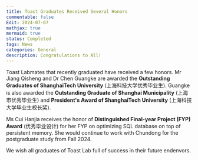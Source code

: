 ```yaml
---
title: Toast Graduates Received Several Honors
commentable: false
Edit: 2024-07-07
mathjax: true
mermaid: true
status: Completed
tags: News
categories: General 
description: Congratulations to All!
---
```


<p>Toast Labmates that recently graduated have received a few honors. Mr Jiang Qisheng and Dr Chen Guangke are awarded the <b>Outstanding Graduates of ShanghaiTech University</b> (&#19978;&#28023;&#31185;&#25216;&#22823;&#23398;&#20248;&#31168;&#27605;&#19994;&#29983;). Guangke is also awarded the <b>Outstanding Graduate of Shanghai Municipality</b> (&#19978;&#28023;&#24066;&#20248;&#31168;&#27605;&#19994;&#29983;) and <b>President's Award of ShanghaiTech University</b> (&#19978;&#28023;&#31185;&#25216;&#22823;&#23398;&#27605;&#19994;&#29983;&#26657;&#38271;&#22870;).

<p>Ms Cui Hanjia receives the honor of <b>Distinguished Final-year Project (FYP) Award</b> (&#20248;&#31168;&#27605;&#19994;&#35774;&#35745;) for her FYP on optimizing SQL database on top of persistent memory. She would continue to work with Chundong for the postgraduate study from Fall 2024.</p>

<p>We wish all graduates of Toast Lab full of success in their future endenvors.</p>

